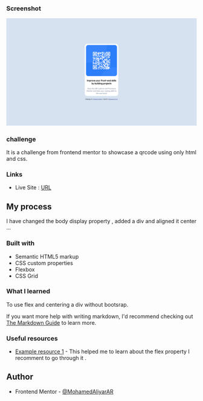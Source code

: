 
### Screenshot

![Screenshot image](images/Screenshot%20.jpg)

### challenge

It is a challenge from frontend mentor[](https://www.frontendmentor.io) to showcase a qrcode using only html and css.


### Links

- Live Site : [URL](https://mohamedaliyarar.github.io/QR_Code_Component/)

## My process

I have changed the body display property , added a div and aligned it center ...



### Built with

- Semantic HTML5 markup
- CSS custom properties
- Flexbox
- CSS Grid




### What I learned


To use flex and centering a div without bootsrap.

If you want more help with writing markdown, I'd recommend checking out [The Markdown Guide](https://www.markdownguide.org/) to learn more.



### Useful resources

- [Example resource 1](https://dev.to/sarveshh/mastering-css-flexbox-from-basics-to-advanced-techniques-1foe) - This helped me to learn about the flex property I recomment to go through it .




## Author

- Frontend Mentor - [@MohamedAliyarAR](https://www.frontendmentor.io/profile/MohamedAliyarAR)


